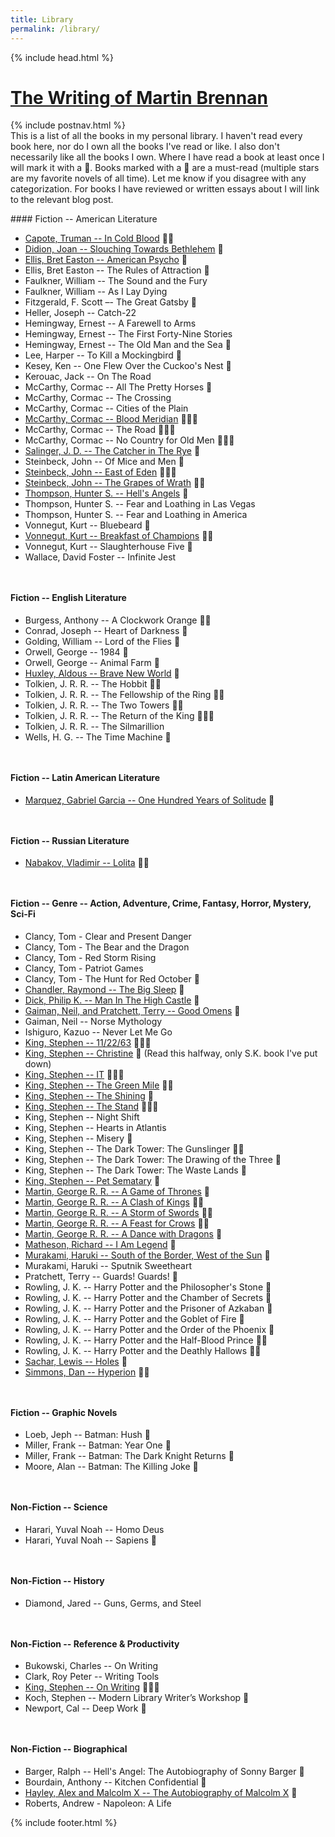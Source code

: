 ```yaml
---
title: Library
permalink: /library/
---
```


{% include head.html %}

<style>h4 { margin-top: 3rem; }</style>
<span id="top"></span>
<h1 class="page-title"><a href="/">The Writing of Martin Brennan</a></h1>
{% include postnav.html %}
<div class="blog">
  <div class="col" style="flex: 3">
  <p style="margin-top: 0">This is a list of all the books in my personal library. I haven't read every book here, nor do I own all the books I've read or like. I also don't necessarily like all the books I own. Where I have read a book at least once I will mark it with a 📖. Books marked with a 🌟 are a must-read (multiple stars are my favorite novels of all time). Let me know if you disagree with any categorization. For books I have reviewed or written essays about I will link to the relevant blog post.</p>
<div markdown="1">
#### Fiction -- American Literature

* [Capote, Truman -- In Cold Blood](/in-cold-blood/) 📖🌟
* [Didion, Joan -- Slouching Towards Bethlehem](/slouching-towards-bethlehem/) 📖
* [Ellis, Bret Easton -- American Psycho](/2017-reading-list) 📖
* Ellis, Bret Easton -- The Rules of Attraction 📖
* Faulkner, William -- The Sound and the Fury
* Faulkner, William -- As I Lay Dying 
* Fitzgerald, F. Scott –- The Great Gatsby 📖
* Heller, Joseph -- Catch-22 
* Hemingway, Ernest -- A Farewell to Arms
* Hemingway, Ernest -- The First Forty-Nine Stories
* Hemingway, Ernest -- The Old Man and the Sea 📖
* Lee, Harper -- To Kill a Mockingbird 📖
* Kesey, Ken -- One Flew Over the Cuckoo's Nest 📖
* Kerouac, Jack -- On The Road 
* McCarthy, Cormac -- All The Pretty Horses 📖
* McCarthy, Cormac -- The Crossing
* McCarthy, Cormac -- Cities of the Plain
* [McCarthy, Cormac -- Blood Meridian](/2017-reading-list/) 📖🌟🌟
* McCarthy, Cormac -- The Road 📖🌟🌟
* McCarthy, Cormac -- No Country for Old Men 📖🌟🌟
* [Salinger, J. D. -- The Catcher in The Rye](/2017-reading-list) 📖
* Steinbeck, John -- Of Mice and Men 📖
* [Steinbeck, John -- East of Eden](/east-of-eden) 📖🌟🌟
* [Steinbeck, John -- The Grapes of Wrath](/now-june-2019) 📖🌟
* [Thompson, Hunter S. -- Hell's Angels](/hells-angels) 📖
* Thompson, Hunter S. -- Fear and Loathing in Las Vegas
* Thompson, Hunter S. -- Fear and Loathing in America
* Vonnegut, Kurt -- Bluebeard 📖
* [Vonnegut, Kurt -- Breakfast of Champions](/2017-reading-list) 📖🌟
* Vonnegut, Kurt -- Slaughterhouse Five 📖
* Wallace, David Foster -- Infinite Jest

#### Fiction -- English Literature

* Burgess, Anthony -- A Clockwork Orange 📖🌟
* Conrad, Joseph -- Heart of Darkness 📖
* Golding, William -- Lord of the Flies 📖
* Orwell, George -- 1984 📖
* Orwell, George -- Animal Farm 📖
* [Huxley, Aldous -- Brave New World](/brave-new-world) 📖
* Tolkien, J. R. R. -- The Hobbit 📖🌟
* Tolkien, J. R. R. -- The Fellowship of the Ring 📖🌟
* Tolkien, J. R. R. -- The Two Towers 📖🌟
* Tolkien, J. R. R. -- The Return of the King 📖🌟🌟
* Tolkien, J. R. R. -- The Silmarillion
* Wells, H. G. -- The Time Machine 📖

#### Fiction -- Latin American Literature

* [Marquez, Gabriel Garcia -- One Hundred Years of Solitude](/one-hundred-years-of-solitude) 📖

#### Fiction -- Russian Literature

* [Nabakov, Vladimir -- Lolita](/2017-reading-list) 📖🌟

#### Fiction -- Genre -- Action, Adventure, Crime, Fantasy, Horror, Mystery, Sci-Fi

* Clancy, Tom - Clear and Present Danger
* Clancy, Tom - The Bear and the Dragon
* Clancy, Tom - Red Storm Rising
* Clancy, Tom - Patriot Games
* Clancy, Tom - The Hunt for Red October 📖
* [Chandler, Raymond -- The Big Sleep](/now-march-2019) 📖
* [Dick, Philip K. -- Man In The High Castle](/man-in-the-high-castle) 📖
* [Gaiman, Neil, and Pratchett, Terry -- Good Omens](/now-june-2019) 📖
* Gaiman, Neil -- Norse Mythology
* Ishiguro, Kazuo -- Never Let Me Go
* [King, Stephen -- 11/22/63](/now-june-2019) 📖🌟🌟
* [King, Stephen -- Christine](/now-june-2019) 📖 (Read this halfway, only S.K. book I've put down)
* [King, Stephen -- IT](/2017-reading-list) 📖🌟🌟
* [King, Stephen -- The Green Mile](/2017-reading-list) 📖🌟
* [King, Stephen -- The Shining](/the-shining) 📖
* [King, Stephen -- The Stand](/2017-reading-list) 📖🌟🌟
* King, Stephen -- Night Shift
* King, Stephen -- Hearts in Atlantis
* King, Stephen -- Misery 📖
* King, Stephen -- The Dark Tower: The Gunslinger 📖🌟
* King, Stephen -- The Dark Tower: The Drawing of the Three 📖
* King, Stephen -- The Dark Tower: The Waste Lands 📖
* [King, Stephen -- Pet Sematary](/pet-sematary) 📖
* [Martin, George R. R. -- A Game of Thrones](/2017-reading-list) 📖
* [Martin, George R. R. -- A Clash of Kings](/2017-reading-list) 📖🌟
* [Martin, George R. R. -- A Storm of Swords](/2017-reading-list) 📖🌟
* [Martin, George R. R. -- A Feast for Crows](/2017-reading-list) 📖🌟
* [Martin, George R. R. -- A Dance with Dragons](/2017-reading-list) 📖
* [Matheson, Richard -- I Am Legend](/2017-reading-list) 📖
* [Murakami, Haruki -- South of the Border, West of the Sun](/south-of-the-border-west-of-the-sun) 📖
* Murakami, Haruki -- Sputnik Sweetheart
* Pratchett, Terry -- Guards! Guards! 📖
* Rowling, J. K. -- Harry Potter and the Philosopher's Stone 📖
* Rowling, J. K. -- Harry Potter and the Chamber of Secrets 📖
* Rowling, J. K. -- Harry Potter and the Prisoner of Azkaban 📖
* Rowling, J. K. -- Harry Potter and the Goblet of Fire 📖
* Rowling, J. K. -- Harry Potter and the Order of the Phoenix 📖
* Rowling, J. K. -- Harry Potter and the Half-Blood Prince 📖🌟
* Rowling, J. K. -- Harry Potter and the Deathly Hallows 📖🌟
* [Sachar, Lewis -- Holes](/now-june-2019) 📖
* [Simmons, Dan -- Hyperion](/hyperion) 📖🌟

#### Fiction -- Graphic Novels

* Loeb, Jeph -- Batman: Hush 📖
* Miller, Frank -- Batman: Year One 📖
* Miller, Frank -- Batman: The Dark Knight Returns 📖
* Moore, Alan -- Batman: The Killing Joke 📖

#### Non-Fiction -- Science

* Harari, Yuval Noah -- Homo Deus
* Harari, Yuval Noah -- Sapiens 📖

#### Non-Fiction -- History

* Diamond, Jared -- Guns, Germs, and Steel

#### Non-Fiction -- Reference & Productivity

* Bukowski, Charles -- On Writing
* Clark, Roy Peter -- Writing Tools
* [King, Stephen -- On Writing](/2017-reading-list) 📖🌟🌟
* Koch, Stephen -- Modern Library Writer’s Workshop 📖
* Newport, Cal -- Deep Work 📖

#### Non-Fiction -- Biographical

* Barger, Ralph -- Hell's Angel: The Autobiography of Sonny Barger 📖
* Bourdain, Anthony -- Kitchen Confidential 📖
* [Hayley, Alex and Malcolm X -- The Autobiography of Malcolm X](/2017-reading-list) 📖
* Roberts, Andrew - Napoleon: A Life

</div>
  </div>
</div>
{% include footer.html %}
